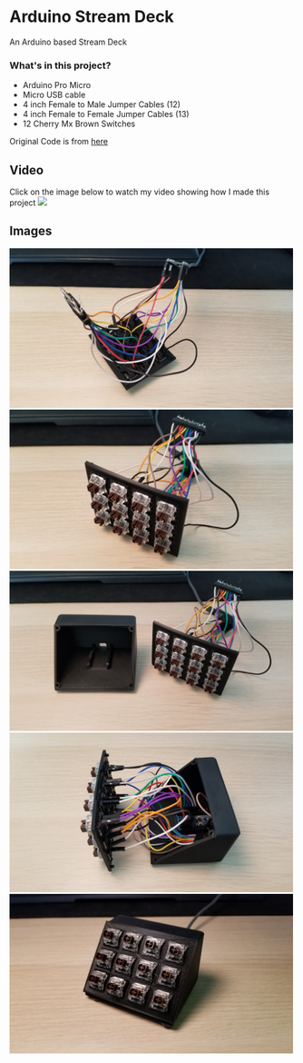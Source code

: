 # Arduino Stream Deck
An Arduino based Stream Deck

### What's in this project?
* Arduino Pro Micro
* Micro USB cable
* 4 inch Female to Male Jumper Cables (12)
* 4 inch Female to Female Jumper Cables (13)
* 12 Cherry Mx Brown Switches

Original Code is from [here](https://www.partsnotincluded.com/electronics/diy-stream-deck-mini-macro-keyboard/)

## Video
Click on the image below to watch my video showing how I made this project
[![](https://i.imgur.com/qzG5qJQ.png)](https://www.youtube.com/watch?v=uFL6wvpx9OQ)


## Images
<img src="https://github.com/ImaginaryResources/StreamDeck/blob/master/Images/1.jpg" width="500">
<img src="https://github.com/ImaginaryResources/StreamDeck/blob/master/Images/2.jpg" width="500">
<img src="https://github.com/ImaginaryResources/StreamDeck/blob/master/Images/3.jpg" width="500">
<img src="https://github.com/ImaginaryResources/StreamDeck/blob/master/Images/4.jpg" width="500">
<img src="https://github.com/ImaginaryResources/StreamDeck/blob/master/Images/5.jpg" width="500">
